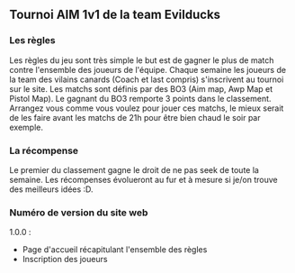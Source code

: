 ## Tournoi AIM 1v1 de la team Evilducks ##

### Les règles ###

Les règles du jeu sont très simple le but est de gagner le plus de match contre l'ensemble des joueurs de l'équipe. Chaque semaine les joueurs de la team des vilains canards (Coach et last compris) s'inscrivent au tournoi sur le site. Les matchs sont définis par des BO3 (Aim map, Awp Map et Pistol Map). Le gagnant du BO3 remporte 3 points dans le classement. Arrangez vous comme vous voulez pour jouer ces matchs, le mieux serait de les faire avant les matchs de 21h pour être bien chaud le soir par exemple. 

### La récompense ###

Le premier du classement gagne le droit de ne pas seek de toute la semaine. Les récompenses évolueront au fur et à mesure si je/on trouve des meilleurs idées :D.

### Numéro de version du site web ###

1.0.0 : 
- Page d'accueil récapitulant l'ensemble des règles
- Inscription des joueurs
